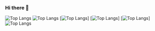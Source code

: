 ### Hi there 👋

![Top Langs](https://github-readme-stats.vercel.app/api/top-langs/?username=nmarzagaodev&langs_count=8)
![Top Langs](https://github-readme-stats.vercel.app/api/top-langs/?username=nmarzagaodev&layout=compact&langs_count=8)
[![Top Langs](https://github-readme-stats.vercel.app/api/top-langs/?username=nmarzagaodev&layout=donut&langs_count=8)]
[![Top Langs](https://github-readme-stats.vercel.app/api/top-langs/?username=nmarzagaodev&layout=donut-vertical&langs_count=8)]
[![Top Langs](https://github-readme-stats.vercel.app/api/top-langs/?username=nmarzagaodev&layout=pie&langs_count=8)]
![Top Langs](https://github-readme-stats.vercel.app/api/top-langs/?username=nmarzagaodev&hide_progress=true&langs_count=8)


<!--
**nmarzagaodev/nmarzagaodev** is a ✨ _special_ ✨ repository because its `README.md` (this file) appears on your GitHub profile.

Here are some ideas to get you started:

- 🔭 I’m currently working on ...
- 🌱 I’m currently learning ...
- 👯 I’m looking to collaborate on ...
- 🤔 I’m looking for help with ...
- 💬 Ask me about ...
- 📫 How to reach me: ...
- 😄 Pronouns: ...
- ⚡ Fun fact: ...
-->
